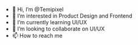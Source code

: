 - 👋 Hi, I’m @Temipixel
- 👀 I’m interested in Product Design and Frontend
- 🌱 I’m currently learning UI/UX
- 💞️ I’m looking to collaborate on UI/UX
- 📫 How to reach me 

<!---
Temipixel/Temipixel is a ✨ special ✨ repository because its `README.md` (this file) appears on your GitHub profile.
You can click the Preview link to take a look at your changes.
--->
